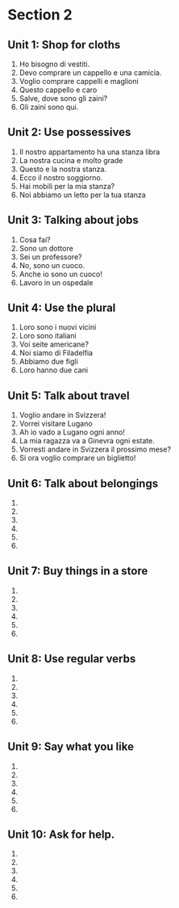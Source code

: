 # Section 2
## Unit 1: Shop for cloths

1. Ho bisogno di vestiti.
2. Devo comprare un cappello e una camicia.
3. Voglio comprare cappelli e maglioni
4. Questo cappello e caro
5. Salve, dove sono gli zaini?
6. Gli zaini sono qui.

## Unit 2: Use possessives

1. Il nostro appartamento ha una stanza libra
2. La nostra cucina e molto grade
3. Questo e la nostra stanza.
4. Ecco il nostro soggiorno.
5. Hai mobili per la mia stanza?
6. Noi abbiamo un letto per la tua stanza

## Unit 3: Talking about jobs

1. Cosa fai?
2. Sono un dottore
3. Sei un professore?
4. No, sono un cuoco.
5. Anche io sono un cuoco!
6. Lavoro in un ospedale

## Unit 4: Use the plural

1. Loro sono i nuovi vicini
2. Loro sono italiani
3. Voi seite americane?
4. Noi siamo di Filadelfia
5. Abbiamo due figli
6. Loro hanno due cani

## Unit 5: Talk about travel

1. Voglio andare in Svizzera!
2. Vorrei visitare Lugano
3. Ah io vado a Lugano ogni anno!
4. La mia ragazza va a Ginevra ogni estate.
5. Vorresti andare in Svizzera il prossimo mese?
6. Si ora voglio comprare un biglietto!

## Unit 6: Talk about belongings

1. 
2. 
3. 
4. 
5. 
6. 

## Unit 7: Buy things in a store

1. 
2. 
3. 
4. 
5. 
6. 

## Unit 8: Use regular verbs

1. 
2. 
3. 
4. 
5. 
6. 

## Unit 9: Say what you like

1. 
2. 
3. 
4. 
5. 
6. 

## Unit 10: Ask for help.

1. 
2. 
3. 
4. 
5. 
6. 

